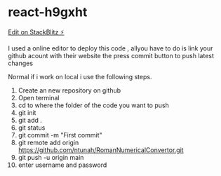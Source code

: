 # react-h9gxht

[Edit on StackBlitz ⚡️](https://stackblitz.com/edit/react-h9gxht)

I used a online editor to deploy this code , allyou have to do is link your github acount with their website the press commit button to push latest changes

Normal if i work on local i use the following steps.
1. Create an new repository on github
2. Open terminal
3. cd to where the folder of the code you want to push
4. git init
5. git add .
6. git status
7. git commit -m "First commit"
8. git remote add origin https://github.com/ntunah/RomanNumericalConvertor.git
9. git push -u origin main
10. enter username and password

